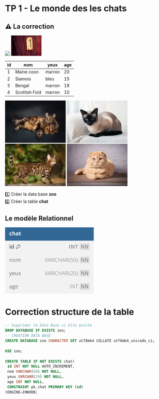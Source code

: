 # TP 1 - Le monde des les chats
## :warning: La correction
<img src="../../img/c.webp" width="100"> <img src="../img/number/one.webp" width="100">    
  
| id | nom | yeux | age |
|---|---|---|---|
| 1 | Maine coon | marron | 20 |
| 2 | Siamois | bleu | 15 |
| 3 | Bengal | marron | 18 |
| 4 | Scottish Fold | marron | 10 |
  
![maincoon](/img/tp1/maincoon.webp)
![siamois](/img/tp1/siamois.webp)
![bengal](/img/tp1/bengal.webp)
![scottish](/img/tp1/scottish.webp)

:one: Créer la data base **zoo**  
:two: Créer la table **chat**  
## Le modèle Relationnel
<img src="../img/db-svg/chat.svg" width="300">

# Correction structure de la table

```sql
-- Supprimer le Data Base si elle existe
DROP DATABASE IF EXISTS zoo;
-- CREATION DATA BASE
CREATE DATABASE zoo CHARACTER SET utf8mb4 COLLATE utf8mb4_unicode_ci;

USE zoo;

CREATE TABLE IF NOT EXISTS chat(
 id INT NOT NULL AUTO_INCREMENT,
 nom VARCHAR(50) NOT NULL,
 yeux VARCHAR(20) NOT NULL,
 age INT NOT NULL,
 CONSTRAINT pk_chat PRIMARY KEY (id)
)ENGINE=INNODB;
```
